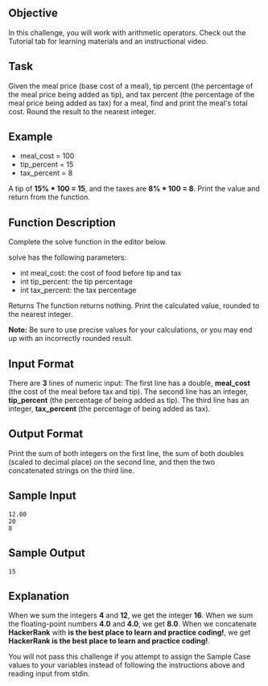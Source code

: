 ## Objective
In this challenge, you will work with arithmetic operators. Check out the Tutorial tab for learning materials and an instructional video.

## Task
Given the meal price (base cost of a meal), tip percent (the percentage of the meal price being added as tip), and tax percent (the percentage of the meal price being added as tax) for a meal, find and print the meal's total cost. Round the result to the nearest integer.

## Example 
- meal_cost = 100
- tip_percent = 15
- tax_percent = 8

A tip of **15% * 100 = 15**, and the taxes are **8% * 100 = 8**. Print the value  and return from the function.


## Function Description
Complete the solve function in the editor below.

solve has the following parameters:

- int meal_cost: the cost of food before tip and tax
- int tip_percent: the tip percentage
- int tax_percent: the tax percentage
 
Returns The function returns nothing. Print the calculated value, rounded to the nearest integer.

**Note:** Be sure to use precise values for your calculations, or you may end up with an incorrectly rounded result.

## Input Format
There are **3** lines of numeric input:
The first line has a double, **meal_cost** (the cost of the meal before tax and tip).
The second line has an integer, **tip_percent** (the percentage of  being added as tip).
The third line has an integer, **tax_percent** (the percentage of  being added as tax).

## Output Format

Print the sum of both integers on the first line, the sum of both doubles (scaled to  decimal place) on the second line, and then the two concatenated strings on the third line.

## Sample Input

```
12.00
20
8
```

## Sample Output

```
15
```

## Explanation

When we sum the integers **4** and **12**, we get the integer **16**.
When we sum the floating-point numbers **4.0** and **4.0**, we get **8.0**.
When we concatenate **HackerRank** with **is the best place to learn and practice coding!**, we get **HackerRank is the best place to learn and practice coding!**.

You will not pass this challenge if you attempt to assign the Sample Case values to your variables instead of following the instructions above and reading input from stdin.